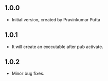 ## 1.0.0

- Initial version, created by Pravinkumar Putta

## 1.0.1

- It will create an executable after pub activate.

## 1.0.2

- Minor bug fixes.
